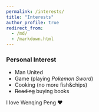```yaml
---
permalink: /interests/
title: "Interests"
author_profile: true
redirect_from: 
  - /md/
  - /markdown.html
---
```


### Personal Interest
- Man United
- Game (playing *Pokemon Sword*)
- Cooking (no more fish&chips)
- ~~Reading~~ buying books

I love Wenqing Peng ❤️
